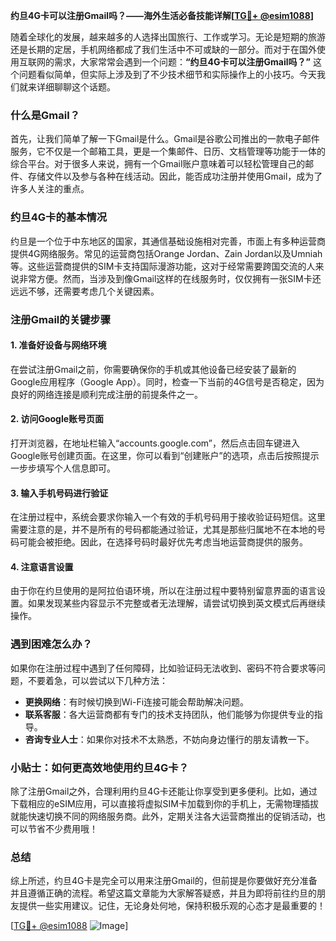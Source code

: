 **约旦4G卡可以注册Gmail吗？——海外生活必备技能详解[[TG💪+ @esim1088](https://t.me/s/esim1088)]**

随着全球化的发展，越来越多的人选择出国旅行、工作或学习。无论是短期的旅游还是长期的定居，手机网络都成了我们生活中不可或缺的一部分。而对于在国外使用互联网的需求，大家常常会遇到一个问题：**“约旦4G卡可以注册Gmail吗？”** 这个问题看似简单，但实际上涉及到了不少技术细节和实际操作上的小技巧。今天我们就来详细聊聊这个话题。

### 什么是Gmail？

首先，让我们简单了解一下Gmail是什么。Gmail是谷歌公司推出的一款电子邮件服务，它不仅是一个邮箱工具，更是一个集邮件、日历、文档管理等功能于一体的综合平台。对于很多人来说，拥有一个Gmail账户意味着可以轻松管理自己的邮件、存储文件以及参与各种在线活动。因此，能否成功注册并使用Gmail，成为了许多人关注的重点。

### 约旦4G卡的基本情况

约旦是一个位于中东地区的国家，其通信基础设施相对完善，市面上有多种运营商提供4G网络服务。常见的运营商包括Orange Jordan、Zain Jordan以及Umniah等。这些运营商提供的SIM卡支持国际漫游功能，这对于经常需要跨国交流的人来说非常方便。然而，当涉及到像Gmail这样的在线服务时，仅仅拥有一张SIM卡还远远不够，还需要考虑几个关键因素。

### 注册Gmail的关键步骤

#### 1. 准备好设备与网络环境

在尝试注册Gmail之前，你需要确保你的手机或其他设备已经安装了最新的Google应用程序（Google App）。同时，检查一下当前的4G信号是否稳定，因为良好的网络连接是顺利完成注册的前提条件之一。

#### 2. 访问Google账号页面

打开浏览器，在地址栏输入“accounts.google.com”，然后点击回车键进入Google账号创建页面。在这里，你可以看到“创建账户”的选项，点击后按照提示一步步填写个人信息即可。

#### 3. 输入手机号码进行验证

在注册过程中，系统会要求你输入一个有效的手机号码用于接收验证码短信。这里需要注意的是，并不是所有的号码都能通过验证，尤其是那些归属地不在本地的号码可能会被拒绝。因此，在选择号码时最好优先考虑当地运营商提供的服务。

#### 4. 注意语言设置

由于你在约旦使用的是阿拉伯语环境，所以在注册过程中要特别留意界面的语言设置。如果发现某些内容显示不完整或者无法理解，请尝试切换到英文模式后再继续操作。

### 遇到困难怎么办？

如果你在注册过程中遇到了任何障碍，比如验证码无法收到、密码不符合要求等问题，不要着急，可以尝试以下几种方法：

- **更换网络**：有时候切换到Wi-Fi连接可能会帮助解决问题。
- **联系客服**：各大运营商都有专门的技术支持团队，他们能够为你提供专业的指导。
- **咨询专业人士**：如果你对技术不太熟悉，不妨向身边懂行的朋友请教一下。

### 小贴士：如何更高效地使用约旦4G卡？

除了注册Gmail之外，合理利用约旦4G卡还能让你享受到更多便利。比如，通过下载相应的eSIM应用，可以直接将虚拟SIM卡加载到你的手机上，无需物理插拔就能快速切换不同的网络服务商。此外，定期关注各大运营商推出的促销活动，也可以节省不少费用哦！

### 总结

综上所述，约旦4G卡是完全可以用来注册Gmail的，但前提是你要做好充分准备并且遵循正确的流程。希望这篇文章能为大家解答疑惑，并且为即将前往约旦的朋友提供一些实用建议。记住，无论身处何地，保持积极乐观的心态才是最重要的！

[[TG💪+ @esim1088](https://t.me/s/esim1088) ![Image](https://i.postimg.cc/4NQfJmqS/Snipaste-2025-05-13-00-14-12.png)]